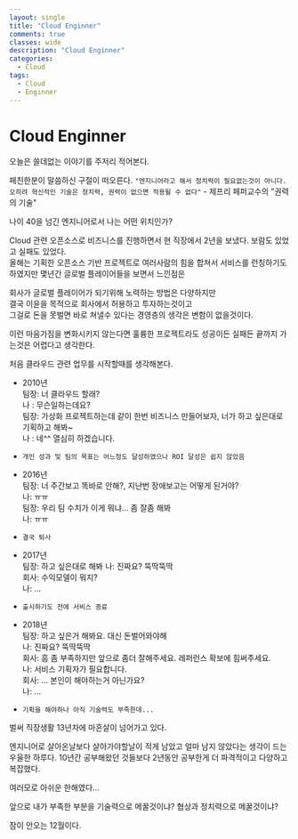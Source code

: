 ```yaml
---
layout: single
title: "Cloud Enginner"
comments: true
classes: wide
description: "Cloud Enginner"
categories:
  - Cloud
tags:
  - Cloud
  - Enginner
---
```


# Cloud Enginner

오늘은 쓸데없는 이야기를 주저리 적어본다. 

페친한분이 말씀하신 구절이 떠오른다.
`"엔지니어라고 해서 정치력이 필요없는것이 아니다. 오히려 혁신적인 기술은 정치력, 권력이 없으면 적용될 수 없다"` - 제프리 페퍼교수의 "권력의 기술"

나이 40을 넘긴 엔지니어로서 나는 어떤 위치인가?

Cloud 관련 오픈소스로 비즈니스를 진행하면서 현 직장에서 2년을 보냈다.
보람도 있었고 실패도 있었다.  
올해는 기획한 오픈소스 기반 프로젝트로 여러사람의 힘을 합쳐서 서비스를 런칭하기도 하였지만 몇년간 글로벌 플레이어들을 보면서 느낀점은  

회사가 글로벌 플레이어가 되기위해 노력하는 방법은 다양하지만  
결국 이윤을 목적으로 회사에서 허용하고 투자하는것이고  
그걸로 돈을 못벌면 바로 쳐낼수 있다는 경영층의 생각은 변함이 없을것이다. 

이런 마음가짐을 변화시키지 않는다면 훌륭한 프로젝트라도 성공이든 실패든 끝까지 가는것은 어렵다고 생각한다. 

처음 클라우드 관련 업무를 시작할때를 생각해본다.

* 2010년  
팀장: 너 클라우드 할래?  
나 : 무슨일하는데요?  
팀장: 가상화 프로젝트하는데 같이 한번 비즈니스 만들어보자, 너가 하고 싶은대로 기획하고 해봐~  
나 : 네^^ 열심히 하겠습니다.  

* `개인 성과 및 팀의 목표는 어느정도 달성하였으나 ROI 달성은 쉽지 않았음`

* 2016년  
팀장: 너 주간보고 똑바로 안해?, 지난번 장애보고는 어떻게 된거야?  
나: ㅠㅠ  
팀장: 우리 팀 수치가 이게 뭐냐... 좀 잘좀 해봐  
나: ㅠㅠ  
  
* `결국 퇴사`
  
* 2017년  
팀장: 하고 싶은대로 해봐
나: 진짜요? 뚝딱뚝딱  
회사: 수익모델이 뭐지?  
나: ...  

* `출시하기도 전에 서비스 종료`

* 2018년  
팀장: 하고 싶은거 해봐요. 대신 돈벌어와야해  
나: 진짜요? 뚝딱뚝딱  
회사: 흠 좀 부족하지만 앞으로 좀더 잘해주세요. 레퍼런스 확보에 힘써주세요.  
나: 서비스 기획자가 필요합니다.  
회사: ... 본인이 해야하는거 아닌가요?  
나: ...  
  
* `기획을 해야하나 아직 기술력도 부족한데...`  

벌써 직장생활 13년차에 마흔살이 넘어가고 있다. 

엔지니어로 살아온날보다 살아가야할날이 적게 남았고 얼마 남지 않았다는 생각이 드는 우울한 하루다. 
10년간 공부해왔던 것들보다 2년동안 공부한게 더 파격적이고 다양하고 복잡했다.

여러모로 아쉬운 한해였다...

앞으로 내가 부족한 부분을 기술력으로 메꿀것이냐? 협상과 정치력으로 메꿀것이냐?

잠이 안오는 12월이다.
